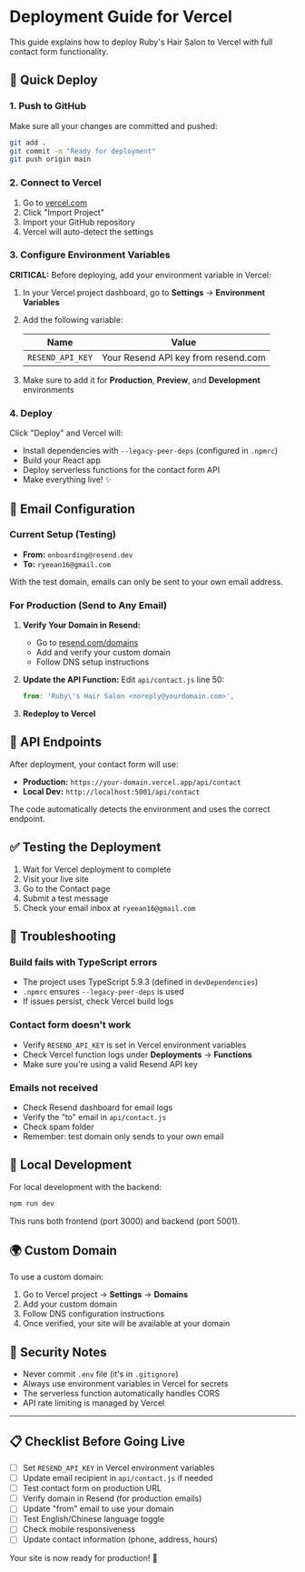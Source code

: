 # Deployment Guide for Vercel

This guide explains how to deploy Ruby's Hair Salon to Vercel with full contact form functionality.

## 🚀 Quick Deploy

### 1. Push to GitHub

Make sure all your changes are committed and pushed:

```bash
git add .
git commit -m "Ready for deployment"
git push origin main
```

### 2. Connect to Vercel

1. Go to [vercel.com](https://vercel.com)
2. Click "Import Project"
3. Import your GitHub repository
4. Vercel will auto-detect the settings

### 3. Configure Environment Variables

**CRITICAL:** Before deploying, add your environment variable in Vercel:

1. In your Vercel project dashboard, go to **Settings** → **Environment Variables**
2. Add the following variable:

   | Name | Value |
   |------|-------|
   | `RESEND_API_KEY` | Your Resend API key from resend.com |

3. Make sure to add it for **Production**, **Preview**, and **Development** environments

### 4. Deploy

Click "Deploy" and Vercel will:
- Install dependencies with `--legacy-peer-deps` (configured in `.npmrc`)
- Build your React app
- Deploy serverless functions for the contact form API
- Make everything live! ✨

## 📧 Email Configuration

### Current Setup (Testing)
- **From:** `onboarding@resend.dev`
- **To:** `ryeean16@gmail.com`

With the test domain, emails can only be sent to your own email address.

### For Production (Send to Any Email)

1. **Verify Your Domain in Resend:**
   - Go to [resend.com/domains](https://resend.com/domains)
   - Add and verify your custom domain
   - Follow DNS setup instructions

2. **Update the API Function:**
   Edit `api/contact.js` line 50:
   ```javascript
   from: 'Ruby\'s Hair Salon <noreply@yourdomain.com>',
   ```

3. **Redeploy to Vercel**

## 🔧 API Endpoints

After deployment, your contact form will use:

- **Production:** `https://your-domain.vercel.app/api/contact`
- **Local Dev:** `http://localhost:5001/api/contact`

The code automatically detects the environment and uses the correct endpoint.

## ✅ Testing the Deployment

1. Wait for Vercel deployment to complete
2. Visit your live site
3. Go to the Contact page
4. Submit a test message
5. Check your email inbox at `ryeean16@gmail.com`

## 🐛 Troubleshooting

### Build fails with TypeScript errors
- The project uses TypeScript 5.9.3 (defined in `devDependencies`)
- `.npmrc` ensures `--legacy-peer-deps` is used
- If issues persist, check Vercel build logs

### Contact form doesn't work
- Verify `RESEND_API_KEY` is set in Vercel environment variables
- Check Vercel function logs under **Deployments** → **Functions**
- Make sure you're using a valid Resend API key

### Emails not received
- Check Resend dashboard for email logs
- Verify the "to" email in `api/contact.js`
- Check spam folder
- Remember: test domain only sends to your own email

## 📱 Local Development

For local development with the backend:

```bash
npm run dev
```

This runs both frontend (port 3000) and backend (port 5001).

## 🌍 Custom Domain

To use a custom domain:

1. Go to Vercel project → **Settings** → **Domains**
2. Add your custom domain
3. Follow DNS configuration instructions
4. Once verified, your site will be available at your domain

## 🔐 Security Notes

- Never commit `.env` file (it's in `.gitignore`)
- Always use environment variables in Vercel for secrets
- The serverless function automatically handles CORS
- API rate limiting is managed by Vercel

---

## 📋 Checklist Before Going Live

- [ ] Set `RESEND_API_KEY` in Vercel environment variables
- [ ] Update email recipient in `api/contact.js` if needed
- [ ] Test contact form on production URL
- [ ] Verify domain in Resend (for production emails)
- [ ] Update "from" email to use your domain
- [ ] Test English/Chinese language toggle
- [ ] Check mobile responsiveness
- [ ] Update contact information (phone, address, hours)

Your site is now ready for production! 🎊 